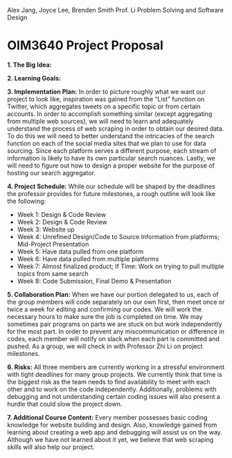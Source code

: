 Alex Jang, Joyce Lee, Brenden Smith
Prof. Li
Problem Solving and Software Design

# OIM3640 Project Proposal

**1. The Big Idea:** 

**2. Learning Goals:**

**3. Implementation Plan:** In order to picture roughly what we want our project to look like, inspiration was gained from the “List” function on Twitter, which aggregates tweets on a specific topic or from certain accounts. In order to accomplish something similar (except aggregating from multiple web sources), we will need to learn and adequately understand the process of web scraping in order to obtain our desired data. To do this we will need to better understand the intricacies of the search function on each of the social media sites that we plan to use for data sourcing. Since each platform serves a different purpose, each stream of information is likely to have its own particular search nuances. Lastly, we will need to figure out how to design a proper website for the purpose of hosting our search aggregator.

**4. Project Schedule:** While our schedule will be shaped by the deadlines the professor provides for future milestones, a rough outline will look like the following:
* Week 1: Design & Code Review
* Week 2: Design & Code Review
* Week 3: Website up
* Week 4: Unrefined Design/Code to Source Information from platforms; Mid-Project Presentation
* Week 5: Have data pulled from one platform
* Week 6: Have data pulled from multiple platforms
* Week 7: Almost finalized product; If Time: Work on trying to pull multiple topics from same search
* Week 8: Code Submission, Final Demo & Presentation

**5. Collaboration Plan:** When we have our portion delegated to us, each of the group members will code separately on our own first, then meet once or twice a week for editing and confirming our codes. We will work the necessary hours to make sure the job is completed on time. We may sometimes pair programs on parts we are stuck on but work independently for the most part. In order to prevent any miscommunication or difference in codes, each member will notify on slack when each part is committed and pushed. As a group, we will check in with Professor Zhi Li on project milestones.

**6. Risks:** All three members are currently working in a stressful environment with tight deadlines for many group projects. We currently think that time is the biggest risk as the team needs to find availability to meet with each other and to work on the code independently. Additionally, problems with debugging and not understanding certain coding issues will also present a hurdle that could slow the project down.

**7. Additional Course Content:** Every member possesses basic coding knowledge for website building and design. Also, knowledge gained from learning about creating a web app and debugging will assist us on the way. Although we have not learned about it yet, we believe that web scraping skills will also help our project.
